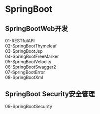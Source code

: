 # SpringBoot
## SpringBootWeb开发
01-RESTfulAPI  
02-SpringBootThymeleaf  
03-SpringBootJsp  
04-SpringBootFreeMarker  
05-SpringBootVelocity  
06-SpringBootSwagger2  
07-SpringBootError  
08-SpringBootXml  
## SpringBoot Security安全管理
09-SpringBootSecurity  
